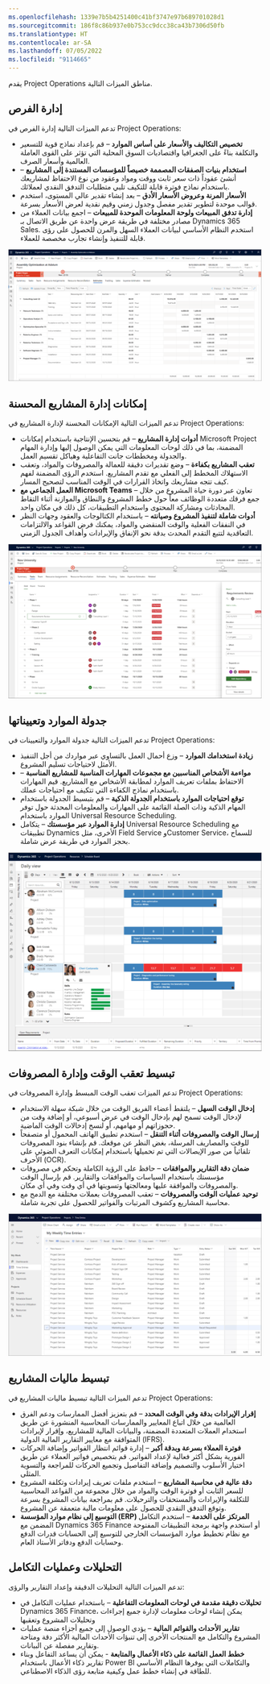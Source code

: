 ```yaml
---
ms.openlocfilehash: 1339e7b5b4251400c41bf3747e97b689701028d1
ms.sourcegitcommit: 186f8c86b937e0b753cc9dcc38ca43b7306d50fb
ms.translationtype: HT
ms.contentlocale: ar-SA
ms.lasthandoff: 07/05/2022
ms.locfileid: "9114665"
---
```

يقدم Project Operations مناطق الميزات التالية.

## <a name="opportunity-management"></a>إدارة الفرص
تدعم الميزات التالية إدارة الفرص في Project Operations:

- **تخصيص التكاليف والأسعار على أساس الموارد** – قم بإعداد نماذج قوية للتسعير والتكلفة بناءً على الجغرافيا واقتصاديات السوق المحلية التي تؤثر على القوى العاملة العالمية وأسعار الصرف.
- **استخدام بنيات الصفقات المصممة خصيصاً للمؤسسات المستندة إلى المشاريع** – أنشئ عقوداً ذات سعر ثابت ووقت ومواد وعقود من نوع الاحتفاظ لمشاريعك باستخدام نماذج فوترة قابلة للتكيف تلبي متطلبات التدفق النقدي لعملائك.
- **الأسعار المرنة وعروض الأسعار الأدق** – بعد إنشاء تقدير عالي المستوى، استخدم قوالب موحدة لتطوير تقدير مفصل وجدول زمني وقيم نقدية لعرض الأسعار بسرعة.
- **إدارة تدفق المبيعات ولوحة المعلومات الموحدة للمبيعات** – اجمع بيانات العملاء من مصادر مختلفة في طريقة عرض واحدة عن طريق الاتصال بـ Dynamics 365 Sales. استخدم النظام الأساسي لبيانات العملاء السهل والمرن للحصول على رؤى قابلة للتنفيذ وإنشاء تجارب مخصصة للعملاء.
 

[![لقطه شاشة لصفحة مشروع مثال تظهر مرحلة التقديرات.](../media/opportunity-management-ss.png)](../media/opportunity-management-ss.png#lightbox)

## <a name="enhanced-project-management-capabilities"></a>إمكانات إدارة المشاريع المحسنة
تدعم الميزات التالية الإمكانات المحسنة لإدارة المشاريع في Project Operations:

- **أدوات إدارة المشاريع** – قم بتحسين الإنتاجية باستخدام إمكانات Microsoft Project المضمنة، بما في ذلك لوحات المعلومات التي يمكن الوصول إليها وإدارة المهام والجدولة ومخططات جانت التفاعلية وهياكل تقسيم العمل.
- **تعقب المشاريع بكفاءة** – وضع تقديرات دقيقة للعمالة والمصروفات والمواد، وتعقب الاستهلاك المخطط إلى الفعلي مع تقدم المشاريع. استخدم الرؤى المضمنة لفهم كيف تتجه مشاريعك واتخاذ القرارات في الوقت المناسب لتصحيح المسار.
- **العمل الجماعي مع Microsoft Teams** – تعاون عبر دورة حياة المشروع من خلال جمع فرقك متعددة الوظائف معاً حول خطط المشروع والنطاق والموازنة أثناء التقاط المحادثات ومشاركة المحتوى واستخدام التطبيقات، كل ذلك في مكان واحد.
- **أدوات شاملة لتنفيذ المشروع وصيانته** – باستخدام الكتالوجات والعقود وجهات النظر في النفقات الفعلية والوقت المنقضي والمواد، يمكنك فرض القواعد والالتزامات التعاقدية لتتبع التقدم المحدث بدقة نحو الإنفاق والإيرادات وأهداف الجدول الزمني.
 
[![لقطة شاشة لصفحة الشبكة الخاصة بمهام المشروع.](../media/project-task-grid-ss.png)](../media/project-task-grid-ss.png#lightbox)

## <a name="resource-scheduling-and-assignments"></a>جدولة الموارد وتعييناتها
تدعم الميزات التالية جدولة الموارد والتعيينات في Project Operations:

- **زيادة استخدامك الموارد** – وزع أحمال العمل بالتساوي عبر مواردك من أجل التنفيذ الأمثل لاحتياجات تسليم المشروع.
- **مواءمة الأشخاص المناسبين مع مجموعات المهارات المناسبة للمشاريع المناسبة** – الاحتفاظ بملفات تعريف الموارد لمطابقة الأشخاص مع المشاريع. قيم المهارات باستخدام نماذج الكفاءة التي تتكيف مع احتياجات عملك.
- **توقع احتياجات الموارد باستخدام الجدولة الذكية** – قم بتبسيط الجدولة باستخدام المهام الذكية وذات الصلة القائمة على المهارات والمعلومات المحدثة حول توفر الموارد باستخدام Universal Resource Scheduling.
- **إدارة الموارد عبر مؤسستك** – يتكامل Universal Resource Scheduling مع تطبيقات Dynamics الأخرى، مثل Field Service وCustomer Service، للسماح بحجز الموارد في طريقة عرض شاملة.
 
[ ![لقطة شاشة لصفحة الموارد وطريقة العرض اليومي.](../media/resource-daily-view-ss.png) ](../media/resource-daily-view-ss.png#lightbox)

## <a name="simplify-time-tracking-and-expense-management"></a>تبسيط تعقب الوقت وإدارة المصروفات
تدعم الميزات تعقب الوقت المبسط وإدارة المصروفات في Project Operations:

- **إدخال الوقت السهل** – يلتقط أعضاء الفريق الوقت من خلال شبكة سهلة الاستخدام لإدخال الوقت تسمح لهم بإدخال الوقت في عرض أسبوعي، أو إضافة وقت من حجوزاتهم أو مهامهم، أو لنسخ إدخالات الوقت الماضية.
- **إرسال الوقت والمصروفات أثناء التنقل** – استخدم تطبيق الهاتف المحمول أو متصفحاً للوقت والمصاريف المرسلة، بغض النظر عن موقعك. قم بإنشاء بنود المصروفات تلقائياً من صور الإيصالات التي تم تحميلها باستخدام إمكانات التعرف الضوئي على الأحرف (OCR).
- **ضمان دقة التقارير والموافقات** – حافظ على الرؤية الكاملة وتحكم في مصروفات مؤسستك باستخدام السياسات والموافقات والتقارير. قم بإرسال الوقت والمصروفات والموافقة عليها ومعالجتها وتسويتها في أي وقت وفي أي مكان.
- **توحيد عمليات الوقت والمصروفات** – تعقب المصروفات بعملات مختلفة مع الدمج مع محاسبة المشاريع وكشوف المرتبات والفواتير للحصول على تجربة شاملة.
 
 [![لقطة شاشة لصفحة الإدخالات الأسبوعية الخاصة بي.](../media/time-entries-ss.png)](../media/time-entries-ss.png#lightbox)

## <a name="streamlined-project-financials"></a>تبسيط ماليات المشاريع
تدعم الميزات التالية تبسيط ماليات المشاريع في Project Operations:

- **إقرار الإيرادات بدقة وفي الوقت المحدد** – قم بتعزيز أفضل الممارسات ودعم الفرق العالمية من خلال اتباع المعايير والممارسات المحاسبية المنشورة عن طريق استخدام العملات المتعددة المضمنة، والبيانات المالية للمشاريع، وإقرار لإيرادات المتوافقة مع معايير التقارير المالية الدولية (IFRS).
- **فوترة العملاء بسرعة وبدقة أكبر** – إدارة قوائم انتظار الفواتير وإضافة الحركات الفورية بشكل أكثر فعالية لإعداد الفواتير. قم بتخصيص فواتير العملاء عن طريق اختيار الأسلوب والتصميم وإضافة التفاصيل وتجميع الحركات للمراجعة والتسوية المثلى.
- **دقة عالية في محاسبة المشاريع** – استخدم ملفات تعريف إيرادات وتكلفة المشروع للسعر الثابت أو فوترة الوقت والمواد من خلال مجموعة من القواعد المحاسبية للتكلفة والإيرادات والمستحقات والترحيلات. قم بمراجعة بيانات المشروع بسرعة وتوقع التدفق النقدي للحصول على معلومات مالية متعمقة عن المشروع.
- **التوسيع إلى نظام موارد المؤسسة (ERP) المرتكز على الخدمة** – استخدم التكامل المضمن مع Dynamics 365 Finance أو استخدم واجهة برمجة التطبيقات المفتوحة مع نظام تخطيط موارد المؤسسات الخارجي للتوسيع إلى الحسابات قدرات الدفع وحسابات الدفع ودفاتر الأستاذ العام.
 

## <a name="analytics-and-integrations"></a>التحليلات وعمليات التكامل
تدعم الميزات التالية التحليلات الدقيقة وإعداد التقارير والرؤى:

- **تحليلات دقيقة مقدمة في لوحات المعلومات التفاعلية** – باستخدام عمليات التكامل في Dynamics 365 Finance، يمكن إنشاء لوحات معلومات لإدارة جميع إجراءات وتحليلات المشروع وتعقبها
- **تقارير الأحداث والقوائم المالية** – يؤدي الوصول إلى جميع أجزاء منصة عمليات المشروع والتكامل مع المنتجات الأخرى إلى تنبؤات الأحداث المالية الأكثر دقة ومتاحة وتقارير مفصلة عن البيانات.
- **خطط العمل القائمة على ذكاء الأعمال والمتابعة** - يمكن أن يساعد التفاعل وبناء تقارير ذكاء الأعمال باستخدام Power BI والتكاملات التي يوفرها النظام الأساسي للطاقة في إنشاء خطط عمل وكيفية متابعة رؤى الذكاء الاصطناعي. 



